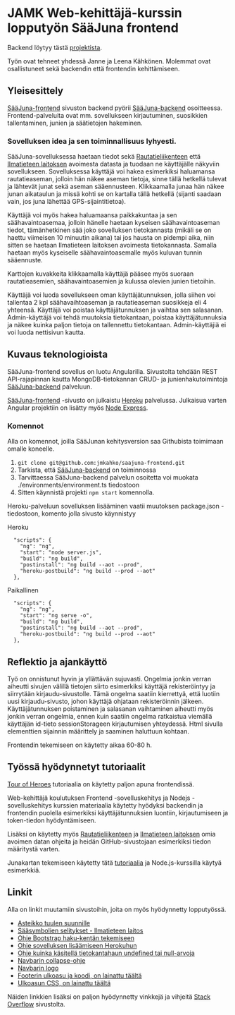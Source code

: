 # JAMK Web-kehittäjä-kurssin lopputyön SääJuna frontend

Backend löytyy tästä [projektista](https://github.com/jmkahko/saajuna-backend).

Työn ovat tehneet yhdessä Janne ja Leena Kähkönen. Molemmat ovat osallistuneet sekä backendin että frontendin kehittämiseen.

## Yleisesittely

[SääJuna-frontend](https://saajuna.herokuapp.com/) sivuston backend pyörii [SääJuna-backend](https://saajuna-backend.herokuapp.com/) osoitteessa.
Frontend-palveluita ovat mm. sovellukseen kirjautuminen, suosikkien tallentaminen, junien ja säätietojen hakeminen.

### Sovelluksen idea ja sen toiminnallisuus lyhyesti.

SääJuna-sovelluksessa haetaan tiedot sekä [Rautatieliikenteen](https://www.digitraffic.fi/rautatieliikenne/) että [Ilmatieteen laitoksen](https://www.ilmatieteenlaitos.fi/) avoimesta datasta ja tuodaan ne käyttäjälle näkyviin sovellukseen. Sovelluksessa käyttäjä voi hakea esimerkiksi haluamansa rautatieaseman, jolloin hän näkee aseman tietoja, sinne tällä hetkellä tulevat ja lähtevät junat sekä aseman sääennusteen. Klikkaamalla junaa hän näkee junan aikataulun ja missä kohti se on kartalla tällä hetkellä (sijanti saadaan vain, jos juna lähettää GPS-sijaintitietoa).

Käyttäjä voi myös hakea haluamaansa paikkakuntaa ja sen säähavaintoasemaa, jolloin hänelle haetaan kyseisen säähavaintoaseman tiedot, tämänhetkinen sää joko sovelluksen tietokannasta (mikäli se on haettu viimeisen 10 minuutin aikana) tai jos hausta on pidempi aika, niin sitten se haetaan Ilmatieteen laitoksen avoimesta tietokannasta. Samalla haetaan myös kyseiselle säähavaintoasemalle myös kuluvan tunnin sääennuste.

Karttojen kuvakkeita klikkaamalla käyttäjä pääsee myös suoraan rautatieasemien, säähavaintoasemien ja kulussa olevien junien tietoihin.

Käyttäjä voi luoda sovellukseen oman käyttäjätunnuksen, jolla siihen voi tallentaa 2 kpl säähavaihtoaseman ja rautatieaseman suosikkeja eli 4 yhteensä. Käyttäjä voi poistaa käyttäjätunnuksen ja vaihtaa sen salasanan. Admin-käyttäjä voi tehdä muutoksia tietokantaan, poistaa käyttäjätunnuksia ja näkee kuinka paljon tietoja on tallennettu tietokantaan. Admin-käyttäjiä ei voi luoda nettisivun kautta.

## Kuvaus teknologioista

SääJuna-frontend sovellus on luotu Angularilla. Sivustolta tehdään REST API-rajapinnan kautta MongoDB-tietokannan CRUD- ja junienhakutoimintoja [SääJuna-backend](https://saajuna-backend.herokuapp.com/) palveluun.

[SääJuna-frontend](https://saajuna.herokuapp.com/) -sivusto on julkaistu [Heroku](https://www.heroku.com/) palvelussa. Julkaisua varten Angular projektiin on lisätty myös [Node Express](https://expressjs.com/).

### Komennot

Alla on komennot, joilla SääJunan kehitysversion saa Githubista toimimaan omalle koneelle.

1. `git clone git@github.com:jmkahko/saajuna-frontend.git`
2. Tarkista, että [SääJuna-backend](https://github.com/jmkahko/saajuna-backend) on toiminnossa
3. Tarvittaessa SääJuna-backend palvelun osoitetta voi muokata ./environments/environment.ts tiedostoon
3. Sitten käynnistä projekti `npm start` komennolla.

Heroku-palveluun sovelluksen lisääminen vaatii muutoksen package.json -tiedostoon, komento jolla sivusto käynnistyy

Heroku

```
  "scripts": {
    "ng": "ng",
    "start": "node server.js",
    "build": "ng build",
    "postinstall": "ng build --aot --prod",
    "heroku-postbuild": "ng build --prod --aot"
  },
```

Paikallinen

```
  "scripts": {
    "ng": "ng",
    "start": "ng serve -o",
    "build": "ng build",
    "postinstall": "ng build --aot --prod",
    "heroku-postbuild": "ng build --prod --aot"
  },
```

## Reflektio ja ajankäyttö

Työ on onnistunut hyvin ja yllättävän sujuvasti. Ongelmia jonkin verran aiheutti sivujen välillä tietojen siirto esimerkiksi käyttäjä rekisteröintyy ja siirrytään kirjaudu-sivustolle. Tämä ongelma saatiin kierrettyä, että luotiin uusi kirjaudu-sivusto, johon käyttäjä ohjataan rekisteröinnin jälkeen. Käyttäjätunnuksen poistaminen ja salasanan vaihtaminen aiheutti myös jonkin verran ongelmia, ennen kuin saatiin ongelma ratkaistua viemällä käyttäjän id-tieto sessionStorageen kirjautumisen yhteydessä.
Html sivulla elementtien sijainnin määrittely ja saaminen haluttuun kohtaan.

Frontendin tekemiseen on käytetty aikaa 60-80 h.

## Työssä hyödynnetyt tutoriaalit

[Tour of Heroes](https://angular.io/tutorial) tutoriaalia on käytetty paljon apuna frontendissä.

Web-kehittäjä koulutuksen Frontend -sovelluskehitys ja Nodejs -sovelluskehitys kurssien materiaalia käytetty hyödyksi backendin ja frontendin puolella esimerkiksi käyttäjätunnuksien luontiin, kirjautumiseen ja token-tiedon hyödyntämiseen.

Lisäksi on käytetty myös [Rautatieliikenteen](https://www.digitraffic.fi/rautatieliikenne/) ja [Ilmatieteen laitoksen](https://www.ilmatieteenlaitos.fi/) omia avoimen datan ohjeita ja heidän GitHub-sivustojaan esimerkiksi tiedon määritystä varten.

Junakartan tekemiseen käytetty tätä [tutoriaalia](https://www.digitalocean.com/community/tutorials/angular-angular-and-leaflet) ja Node.js-kurssilla käytyä esimerkkiä.

## Linkit

Alla on linkit muutamiin sivustoihin, joita on myös hyödynnetty lopputyössä.

- [Asteikko tuulen suunnille](http://snowfence.umn.edu/Components/winddirectionanddegrees.htm)
- [Sääsymbolien selitykset - Ilmatieteen laitos](https://www.ilmatieteenlaitos.fi/latauspalvelun-pikaohje)
- [Ohje Bootstrap haku-kentän tekemiseen](https://ng-bootstrap.github.io/#/components/typeahead/examples)
- [Ohje sovelluksen lisäämiseen Herokuhun](https://www.youtube.com/watch?v=HWBSSC7Vbg0)
- [Ohje kuinka käsitellä tietokantahaun undefined tai null-arvoja](https://developer.mozilla.org/en-US/docs/Web/JavaScript/Reference/Operators/Optional_chaining)
- [Navbarin collapse-ohje](https://medium.com/@tiboprea/build-a-responsive-bootstrap-4-navbar-in-angular-5-without-jquery-c59ad35b007)
- [Navbarin logo](https://www.freelogodesign.org)
- [Footerin ulkoasu ja koodi, on lainattu täältä](https://epicbootstrap.com/snippets/footer-dark)
- [Ulkoasun CSS, on lainattu täältä](https://bbbootstrap.com/snippets/bootstrap-weather-widget-card-temperature-44293170)

Näiden linkkien lisäksi on paljon hyödynnetty vinkkejä ja vihjeitä [Stack Overflow](https://stackoverflow.com/) sivustolta.